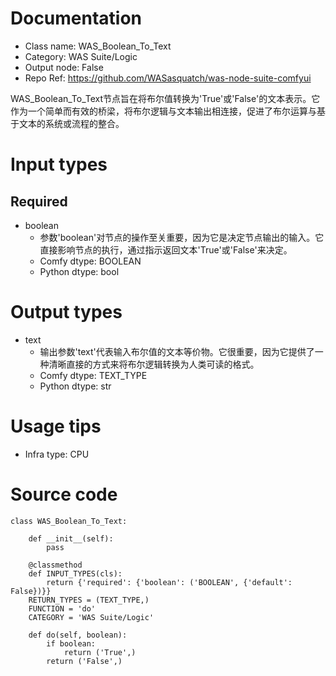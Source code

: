 # Documentation
- Class name: WAS_Boolean_To_Text
- Category: WAS Suite/Logic
- Output node: False
- Repo Ref: https://github.com/WASasquatch/was-node-suite-comfyui

WAS_Boolean_To_Text节点旨在将布尔值转换为'True'或'False'的文本表示。它作为一个简单而有效的桥梁，将布尔逻辑与文本输出相连接，促进了布尔运算与基于文本的系统或流程的整合。

# Input types
## Required
- boolean
    - 参数'boolean'对节点的操作至关重要，因为它是决定节点输出的输入。它直接影响节点的执行，通过指示返回文本'True'或'False'来决定。
    - Comfy dtype: BOOLEAN
    - Python dtype: bool

# Output types
- text
    - 输出参数'text'代表输入布尔值的文本等价物。它很重要，因为它提供了一种清晰直接的方式来将布尔逻辑转换为人类可读的格式。
    - Comfy dtype: TEXT_TYPE
    - Python dtype: str

# Usage tips
- Infra type: CPU

# Source code
```
class WAS_Boolean_To_Text:

    def __init__(self):
        pass

    @classmethod
    def INPUT_TYPES(cls):
        return {'required': {'boolean': ('BOOLEAN', {'default': False})}}
    RETURN_TYPES = (TEXT_TYPE,)
    FUNCTION = 'do'
    CATEGORY = 'WAS Suite/Logic'

    def do(self, boolean):
        if boolean:
            return ('True',)
        return ('False',)
```